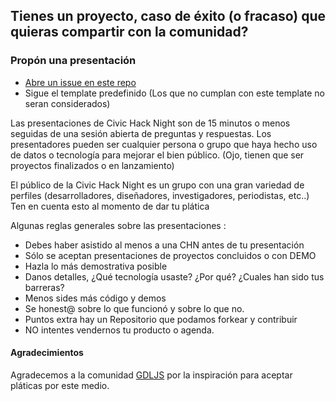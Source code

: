 ## Tienes un proyecto, caso de éxito (o fracaso) que quieras compartir con la comunidad?

### Propón una presentación

- [Abre un issue en este repo](https://github.com/CodeandoGuadalajara/presentaciones/issues/new)
- Sigue el template predefinido (Los que no cumplan con este template no
  seran considerados)

Las presentaciones de Civic Hack Night son de 15 minutos o menos seguidas de una sesión abierta de preguntas y respuestas. Los presentadores pueden ser cualquier persona o grupo que haya hecho uso de datos o tecnología para mejorar el bien público. (Ojo, tienen que ser proyectos finalizados o en lanzamiento)

El público de la Civic Hack Night es un grupo con una gran variedad de perfiles (desarrolladores, diseñadores, investigadores, periodistas, etc..) Ten en cuenta esto al momento de dar tu plática


Algunas reglas generales sobre las presentaciones :

- Debes haber asistido al menos a una CHN antes de tu presentación
- Sólo se aceptan presentaciones de proyectos concluidos o con DEMO
- Hazla lo más demostrativa posible
- Danos detalles, ¿Qué tecnología usaste? ¿Por qué? ¿Cuales han sido tus barreras?
- Menos sides más código y demos
- Se honest@ sobre lo que funcionó y sobre lo que no.
- Puntos extra hay un Repositorio que podamos forkear y contribuir
- NO intentes vendernos tu producto o agenda.


#### Agradecimientos

Agradecemos a la comunidad [GDLJS](https://github.com/gdljs) por la inspiración para aceptar pláticas por este medio.
